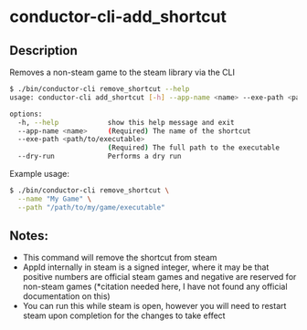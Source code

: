 # conductor-cli-add_shortcut

## Description

Removes a non-steam game to the steam library via the CLI


```bash
$ ./bin/conductor-cli remove_shortcut --help
usage: conductor-cli add_shortcut [-h] --app-name <name> --exe-path <path/to/executable> [--dry-run]

options:
  -h, --help            show this help message and exit
  --app-name <name>     (Required) The name of the shortcut
  --exe-path <path/to/executable>
                        (Required) The full path to the executable
  --dry-run             Performs a dry run
```

Example usage:

```bash
$ ./bin/conductor-cli remove_shortcut \
  --name "My Game" \
  --path "/path/to/my/game/executable"
```

## Notes:
- This command will remove the shortcut from steam
- AppId internally in steam is a signed integer, where it may be that positive numbers are official steam games and negative are reserved for non-steam games
(*citation needed here, I have not found any official documentation on this)
- You can run this while steam is open, however you will need to restart steam upon completion for the changes to take effect
